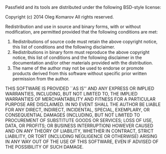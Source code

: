 Passfield and its tools are distributed under the following BSD-style license:

Copyright (c) 2014 Oleg Komarov All rights reserved.

Redistribution and use in source and binary forms, with or without
modification, are permitted provided that the following conditions are
met:
  1. Redistributions of source code must retain the above copyright
  notice, this list of conditions and the following disclaimer.
  2. Redistributions in binary form must reproduce the above copyright
  notice, this list of conditions and the following disclaimer in
  the documentation and/or other materials provided with the distribution.
  3. The name of the author may not be used to endorse or promote products
  derived from this software without specific prior written permission
  from the author.

THIS SOFTWARE IS PROVIDED ``AS IS'' AND ANY EXPRESS OR IMPLIED WARRANTIES,
INCLUDING, BUT NOT LIMITED TO, THE IMPLIED WARRANTIES OF MERCHANTABILITY
AND FITNESS FOR A PARTICULAR PURPOSE ARE DISCLAIMED. IN NO EVENT SHALL THE
AUTHOR BE LIABLE FOR ANY DIRECT, INDIRECT, INCIDENTAL, SPECIAL, EXEMPLARY,
OR CONSEQUENTIAL DAMAGES (INCLUDING, BUT NOT LIMITED TO PROCUREMENT OF
SUBSTITUTE GOODS OR SERVICES; LOSS OF USE, DATA, OR PROFITS; OR BUSINESS
INTERRUPTION) HOWEVER CAUSED AND ON ANY THEORY OF LIABILITY, WHETHER IN
CONTRACT, STRICT LIABILITY, OR TORT (INCLUDING NEGLIGENCE OR OTHERWISE)
ARISING IN ANY WAY OUT OF THE USE OF THIS SOFTWARE, EVEN IF ADVISED OF THE
POSSIBILITY OF SUCH DAMAGE.
